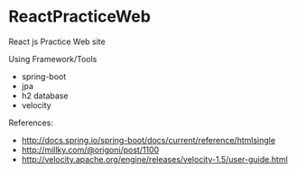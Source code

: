 # ReactPracticeWeb
React js Practice Web site

Using Framework/Tools
* spring-boot
* jpa
* h2 database
* velocity

References:
* http://docs.spring.io/spring-boot/docs/current/reference/htmlsingle
* http://millky.com/@origoni/post/1100
* http://velocity.apache.org/engine/releases/velocity-1.5/user-guide.html